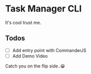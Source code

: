 # Task Manager CLI

It's cool trust me.

## Todos

- [ ] Add entry point with CommanderJS
- [ ] Add Demo Video

Catch you on the flip side..😀
